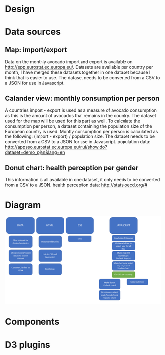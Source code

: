 # Design

# Data sources

## Map: import/export
Data on the monthly avocado import and export is available on http://epp.eurostat.ec.europa.eu/. Datasets are available per country per month, I have merged these datasets together in one dataset because I think that is easier to use. The dataset needs to be converted from a CSV to a JSON for use in Javascript.

## Calander view: monthly consumption per person
A countries import - export is used as a measure of avocado consumption as this is the amount of avocados that remains in the country. The dataset used for the map will be used for this part as well. To calculate the consumption per person, a dataset containing the population size of the European country is used. Montly consumption per person is calculated as the following: (import - export) / population size. The dataset needs to be converted from a CSV to a JSON for use in Javascript.
population data: http://appsso.eurostat.ec.europa.eu/nui/show.do?dataset=demo_pjan&lang=en

## Donut chart: health perception per gender
This information is all available in one dataset, it only needs to be converted from a CSV to a JSON.
health perception data: http://stats.oecd.org/#

# Diagram

![sketch](doc/diagram.PNG)

# Components

# D3 plugins
